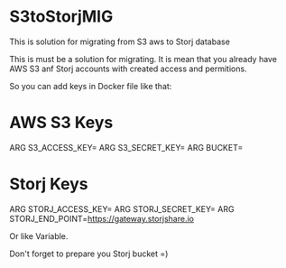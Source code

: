 # S3toStorjMIG
This is solution for migrating from S3 aws to Storj database

This is must be a solution for migrating. It is mean that you already have AWS S3 anf Storj accounts
with created access and permitions.

So you can add keys in Docker file like that:

# AWS S3 Keys
ARG S3_ACCESS_KEY=
ARG S3_SECRET_KEY=
ARG BUCKET=
# Storj Keys
ARG STORJ_ACCESS_KEY=
ARG STORJ_SECRET_KEY=
ARG STORJ_END_POINT=https://gateway.storjshare.io

Or like Variable.

Don't forget to prepare you Storj bucket =)
